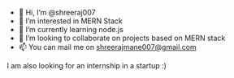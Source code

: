 - 👋 Hi, I’m @shreeraj007
- 👀 I’m interested in MERN Stack
- 🌱 I’m currently learning node.js
- 💞️ I’m looking to collaborate on projects based on MERN stack
- 📫 You can mail me on shreerajmane007@gmail.com 

I am also looking for an internship in a startup :)


